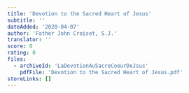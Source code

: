 ```yaml
---
title: 'Devotion to the Sacred Heart of Jesus'
subtitle: ''
dateAdded: '2020-04-07'
author: 'Father John Croiset, S.J.'
translator: ''
score: 0
rating: 0
files:
  - archiveId: 'LaDevotionAuSacreCoeurDeJsus'
    pdfFile: 'Devotion to the Sacred Heart of Jesus.pdf'
storeLinks: []
---
```



